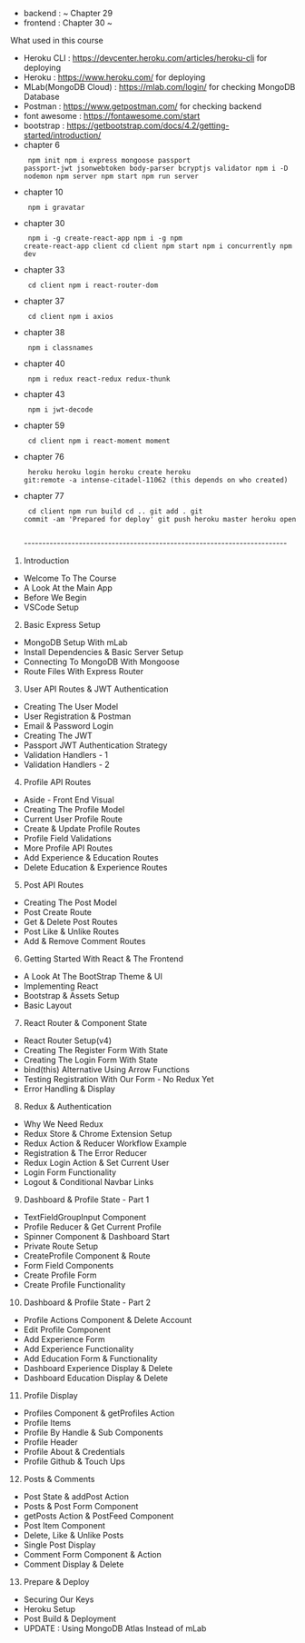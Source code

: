 - backend : ~ Chapter 29
- frontend : Chapter 30 ~ 

What used in this course
- Heroku CLI : https://devcenter.heroku.com/articles/heroku-cli for deploying
- Heroku : https://www.heroku.com/ for deploying
- MLab(MongoDB Cloud) : https://mlab.com/login/ for checking MongoDB Database
- Postman : https://www.getpostman.com/ for checking backend
- font awesome : https://fontawesome.com/start
- bootstrap : https://getbootstrap.com/docs/4.2/getting-started/introduction/
- chapter 6
  <code><pre>
    npm init
    npm i express mongoose passport passport-jwt jsonwebtoken body-parser bcryptjs validator
    npm i -D nodemon
    npm server
    npm start
    npm run server
  </pre></code>
- chapter 10
  <code><pre>
    npm i gravatar
  </pre></code>
- chapter 30
  <code><pre>
    npm i -g create-react-app
    npm i -g npm
    create-react-app client
    cd client
    npm start
    npm i concurrently
    npm run dev
  </pre></code>
- chapter 33
  <code><pre>
    cd client
    npm i react-router-dom
  </pre></code>
- chapter 37
  <code><pre>
    cd client
    npm i axios
  </pre></code>
- chapter 38
  <code><pre>
    npm i classnames
  </pre></code>
- chapter 40
  <code><pre>
    npm i redux react-redux redux-thunk
  </pre></code>
- chapter 43
  <code><pre>
    npm i jwt-decode
  </pre></code>
- chapter 59
  <code><pre>
    cd client
    npm i react-moment moment
  </pre></code>
- chapter 76
  <code><pre>
    heroku
    heroku login
    heroku create
    heroku git:remote -a intense-citadel-11062 (this depends on who created)
  </pre></code>
- chapter 77
  <code><pre>
    cd client
    npm run build
    cd ..
    git add .
    git commit -am 'Prepared for deploy'
    git push heroku master
    heroku open
  </pre></code>
</br>------------------------------------------------------------------------

1. Introduction
  - Welcome To The Course
  - A Look At the Main App
  - Before We Begin
  - VSCode Setup
  
2. Basic Express Setup
  - MongoDB Setup With mLab
  - Install Dependencies & Basic Server Setup
  - Connecting To MongoDB With Mongoose
  - Route Files With Express Router
  
3. User API Routes & JWT Authentication
  - Creating The User Model
  - User Registration & Postman
  - Email & Password Login
  - Creating The JWT
  - Passport JWT Authentication Strategy
  - Validation Handlers - 1
  - Validation Handlers - 2
  
4. Profile API Routes
  - Aside - Front End Visual
  - Creating The Profile Model
  - Current User Profile Route
  - Create & Update Profile Routes
  - Profile Field Validations
  - More Profile API Routes
  - Add Experience & Education Routes
  - Delete Education & Experience Routes

5. Post API Routes
  - Creating The Post Model
  - Post Create Route
  - Get & Delete Post Routes
  - Post Like & Unlike Routes
  - Add & Remove Comment Routes
  
6. Getting Started With React & The Frontend
  - A Look At The BootStrap Theme & UI
  - Implementing React
  - Bootstrap & Assets Setup
  - Basic Layout
  
7. React Router & Component State
  - React Router Setup(v4)
  - Creating The Register Form With State
  - Creating The Login Form With State
  - bind(this) Alternative Using Arrow Functions
  - Testing Registration With Our Form - No Redux Yet
  - Error Handling & Display
  
8. Redux & Authentication
  - Why We Need Redux
  - Redux Store & Chrome Extension Setup
  - Redux Action & Reducer Workflow Example
  - Registration & The Error Reducer
  - Redux Login Action & Set Current User
  - Login Form Functionality
  - Logout & Conditional Navbar Links
  
9. Dashboard & Profile State - Part 1
  - TextFieldGroupInput Component
  - Profile Reducer & Get Current Profile
  - Spinner Component & Dashboard Start
  - Private Route Setup
  - CreateProfile Component & Route
  - Form Field Components
  - Create Profile Form
  - Create Profile Functionality
  
10. Dashboard & Profile State - Part 2
  - Profile Actions Component & Delete Account
  - Edit Profile Component
  - Add Experience Form
  - Add Experience Functionality
  - Add Education Form & Functionality
  - Dashboard Experience Display & Delete
  - Dashboard Education Display & Delete
  
11. Profile Display
  - Profiles Component & getProfiles Action
  - Profile Items
  - Profile By Handle & Sub Components
  - Profile Header
  - Profile About & Credentials
  - Profile Github & Touch Ups

12. Posts & Comments
  - Post State & addPost Action
  - Posts & Post Form Component
  - getPosts Action & PostFeed Component
  - Post Item Component
  - Delete, Like & Unlike Posts
  - Single Post Display
  - Comment Form Component & Action
  - Comment Display & Delete
  
13. Prepare & Deploy
  - Securing Our Keys
  - Heroku Setup
  - Post Build & Deployment
  - UPDATE : Using MongoDB Atlas Instead of mLab
